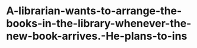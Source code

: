 # A-librarian-wants-to-arrange-the-books-in-the-library-whenever-the-new-book-arrives.-He-plans-to-ins